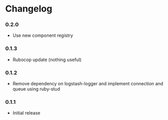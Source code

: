 # Changelog

### 0.2.0

- Use new component registry

### 0.1.3

- Rubocop update (nothing useful)

### 0.1.2

- Remove dependency on logstash-logger and implement connection and queue using ruby-stud

### 0.1.1

- Initial release
